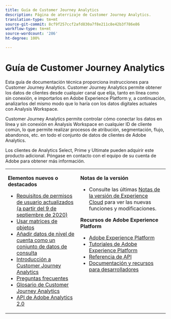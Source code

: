 ```yaml
---
title: Guía de Customer Journey Analytics
description: Página de aterrizaje de Customer Journey Analytics.
translation-type: tm+mt
source-git-commit: 8cf9f257ccf2afd830a7f8e211c8e42b3f786e86
workflow-type: tm+mt
source-wordcount: '286'
ht-degree: 100%

---
```



# Guía de Customer Journey Analytics

Esta guía de documentación técnica proporciona instrucciones para Customer Journey Analytics. Customer Journey Analytics permite obtener los datos de clientes desde cualquier canal que elija, tanto en línea como sin conexión, e importarlos en Adobe Experience Platform y, a continuación, analizarlos del mismo modo que lo haría con los datos digitales actuales con Analysis Workspace.

Customer Journey Analytics permite controlar cómo conectar los datos en línea y sin conexión en Analysis Workspace en cualquier ID de cliente común, lo que permite realizar procesos de atribución, segmentación, flujo, abandonos, etc. en todo el conjunto de datos de clientes de Adobe Analytics.

Los clientes de Analytics Select, Prime y Ultimate pueden adquirir este producto adicional. Póngase en contacto con el equipo de su cuenta de Adobe para obtener más información.

<table frame="none"> 
 <tbody> 
  <tr> 
   <td colname="col1" colsep="0" rowsep="0" valign="top"> <p class="head"> <b>Elementos nuevos o destacados</b> </p> <p> 
     <ul>
      <li><a href="https://docs.adobe.com/content/help/es-ES/analytics-platform/using/cja-overview/cja-overview.html#user-access-permissions"> Requisitos de permisos de usuario actualizados (a partir del 9 de septiembre de 2020) </a> </li>
      <li><a href="https://docs.adobe.com/content/help/es-ES/analytics-platform/using/cja-usecases/object-arrays.html"> Usar matrices de objetos </a> </li>
      <li><a href="https://docs.adobe.com/content/help/es-ES/analytics-platform/using/cja-usecases/b2b.html"> Añadir datos de nivel de cuenta como un conjunto de datos de consulta </a> </li>
      <li><a href="https://docs.adobe.com/content/help/es-ES/analytics-platform/using/cja-overview/cja-getting-started.html"> Introducción a Customer Journey Analytics </a> </li> 
      <li><a href="https://docs.adobe.com/content/help/es-ES/analytics-platform/using/cja-overview/cja-faq.translate.html"> Preguntas frecuentes</a> </li> 
      <li><a href="https://docs.adobe.com/content/help/es-ES/analytics-platform/using/cja-overview/cja-glossary.translate.html"> Glosario de Customer Journey Analytics</a> </li> 
      <li><a href="https://www.adobe.io/apis/experiencecloud/analytics/docs.html"> API de Adobe Analytics 2.0</a> </li> 
     </ul> </p> </td> 
   <td colname="col2" valign="top"> <p class="head"><b>Notas de la versión</b> </p> 
    <ul> 
     <li>Consulte las últimas <a href="https://docs.adobe.com/content/help/es-ES/release-notes/experience-cloud/current.html" format="https" scope="external">Notas de la versión de Experience Cloud</a> para ver las nuevas funciones y modificaciones. </li> 
    </ul> <p class="head"> <b>Recursos de Adobe Experience Platform</b> </p> 
    <ul> 
     <li><a href="https://www.adobe.com/es/experience-platform.html" format="http" scope="external"> Adobe Experience Platform</a> </li> 
     <li> <a href="https://www.adobe.io/apis/experienceplatform/home/tutorials.html" format="https" scope="external"> Tutoriales de Adobe Experience Platform</a> </li> 
     <li><a href="https://www.adobe.io/apis/experienceplatform/home/api-reference.html" format="https" scope="external"> Referencia de API</a> </li> 
     <li><a href="https://www.adobe.com/es/experience-platform/documentation-and-developer-resources.html" format="https" scope="external"> Documentación y recursos para desarrolladores</a> </li> 
    </ul> </td> 
  </tr> 
 </tbody> 
</table>